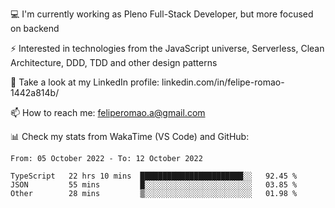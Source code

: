 💻 I'm currently working as Pleno Full-Stack Developer, but more focused on backend

⚡ Interested in technologies from the JavaScript universe, Serverless, Clean Architecture, DDD, TDD and other design patterns

👥 Take a look at my LinkedIn profile: linkedin.com/in/felipe-romao-1442a814b/

📫 How to reach me: feliperomao.a@gmail.com

📊 Check my stats from WakaTime (VS Code) and GitHub:

<!--START_SECTION:waka-->

```text
From: 05 October 2022 - To: 12 October 2022

TypeScript   22 hrs 10 mins  ███████████████████████░░   92.45 %
JSON         55 mins         █░░░░░░░░░░░░░░░░░░░░░░░░   03.85 %
Other        28 mins         ▒░░░░░░░░░░░░░░░░░░░░░░░░   01.98 %
```

<!--END_SECTION:waka-->
